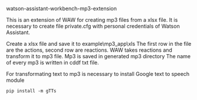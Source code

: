 
watson-assistant-workbench-mp3-extension

This is an extension of WAW for creating mp3 files from a xlsx file.
It is necessary to create file private.cfg with personal credentials of Watson Assistant.

Create a xlsx file and save it to example\mp3_app\xls
The first row in the file are the actions, second row are reactions.
WAW takes reactions and transform it to mp3 file. Mp3 is saved in generated mp3 directory
The name of every mp3 is written in cddf txt file. 

For transformating text to mp3 is necessary to install Google text to speech module 
```
pip install -m gTTs 
```



